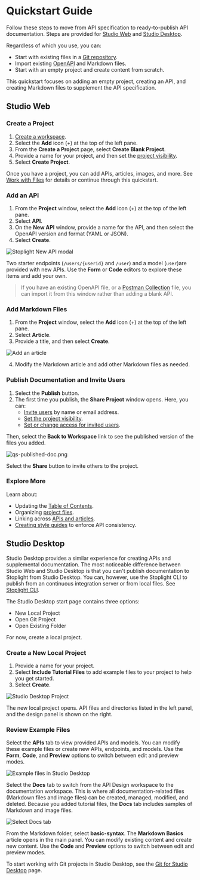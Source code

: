 # Quickstart Guide

Follow these steps to move from API specification to ready-to-publish API documentation. Steps are provided for [Studio Web](#studio-web) and [Studio Desktop](#studio-desktop).

Regardless of which you use, you can:

* Start with existing files in a [Git repository](../7.-projects/adding-projects.md#add-projects-from-git).
* Import existing [OpenAPI](../7.-projects/adding-projects.md#import-an-open-api-file) and Markdown files.
* Start with an empty project and create content from scratch.

This quickstart focuses on adding an empty project, creating an API, and  creating Markdown files to supplement the API specification.

## Studio Web

### Create a Project

1. [Create a workspace](../2.-workspaces/a.creating-a-workspace.md).
2. Select the **Add** icon (+) at the top of the left pane.
3. From the **Create a Project** page, select **Create Blank Project**.
4. Provide a name for your project, and then set the [project visibility](../2.-workspaces/l.project-roles.md). 
5. Select **Create Project**.

Once you have a project, you can add APIs, articles, images, and more. See [Work with Files](../7.-projects/working-with-files.md) for details or continue through this quickstart.

### Add an API

1. From the **Project** window, select the **Add** icon (+) at the top of the left pane.
2. Select **API**.
3. On the **New API** window, provide a name for the API, and then select the OpenAPI version and format (YAML or JSON). 
4. Select **Create**.

![Stoplight New API modal](https://stoplight.io/api/v1/projects/cHJqOjI/images/wB9wg6SMenY)

Two starter endpoints (`/users/{userid}` and `/user`) and a model (`user`)are provided with new APIs. Use the **Form** or **Code** editors to explore these items and add your own.

> If you have an existing OpenAPI file, or a [Postman Collection](../6.-migrations/postman.md) file, you can import it from this window rather than adding a blank API.

### Add Markdown Files

1. From the **Project** window, select the **Add** icon (+) at the top of the left pane.
2. Select **Article**.
3. Provide a title, and then select **Create**.

![Add an article](https://stoplight.io/api/v1/projects/cHJqOjI/images/wIrrw7g2Rf8)

4. Modify the Markdown article and add other Markdown files as needed. 

### Publish Documentation and Invite Users

1. Select the **Publish** button.
2. The first time you publish, the **Share Project** window opens. Here, you can:
   * [Invite users](../2.-workspaces/d.inviting-your-team.md) by name or email address.
   * [Set the project visibility](../2.-workspaces/l.project-roles.md#project-visibility).
   * [Set or change access for invited users](../2.-workspaces/l.project-roles.md#project-visibility).

Then, select the **Back to Workspace** link to see the published version of the files you added.

![qs-published-doc.png](https://stoplight.io/api/v1/projects/cHJqOjI/images/WHtUH74wVyU)

Select the **Share** button to invite others to the project.

### Explore More

Learn about:

* Updating the [Table of Contents](../4.-documentation/Sidebar/d.table-of-contents.md).
* Organizing [project files](../2.-workspaces/c.config.md).
* Linking across [APIs and articles](../4.-documentation/stoplight-urls.md#about-relative-links).
* [Creating style guides](../2a.-style-guides/a.style-guide-projects.md) to enforce API consistency.

## Studio Desktop

Studio Desktop provides a similar experience for creating APIs and supplemental documentation. The most noticeable difference between Studio Web and Studio Desktop is that you can't publish documentation to Stoplight from Studio Desktop. You can, however, use the Stoplight CLI to publish from an continuous integration server or from local files. See [Stoplight CLI](https://meta.stoplight.io/docs/platform/ZG9jOjQ1NTQxMw-publish-with-the-stoplight-cli).  

The Studio Desktop start page contains three options: 

* New Local Project 
* Open Git Project
* Open Existing Folder

For now, create a local project.

### Create a New Local Project

1. Provide a name for your project.
2. Select **Include Tutorial Files** to add example files to your project to help you get started. 
3. Select **Create**.

![Studio Desktop Project](https://stoplight.io/api/v1/projects/cHJqOjI/images/lBbFDltTBvI)

The new local project opens. API files and directories listed in the left panel, and the design panel is shown on the right.

### Review Example Files

Select the **APIs** tab to view provided APIs and models. You can modify these example files or create new APIs, endpoints, and models. Use the **Form**, **Code**, and **Preview** options to switch between edit and preview modes. 

![Example files in Studio Desktop](https://stoplight.io/api/v1/projects/cHJqOjI/images/t1GvGbRow08)

Select the **Docs** tab to switch from the API Design workspace to the documentation workspace. This is where all documentation-related files (Markdown files and image files) can be created, managed, modified, and deleted. Because you added tutorial files, the **Docs** tab includes samples of Markdown and image files.

![Select Docs tab](https://stoplight.io/api/v1/projects/cHJqOjU/images/Tfqz2ZXG65k)

From the Markdown folder, select **basic-syntax**. The **Markdown Basics** article opens in the main panel. You can modify existing content and create new content. Use the **Code** and **Preview** options to switch between edit and preview modes.

To start working with Git projects in Studio Desktop, see the [Git for Studio Desktop](../2.-workspaces/configure-git/j.git-studio-desktop.md) page.
